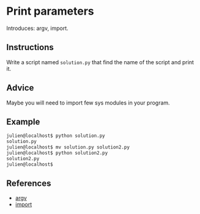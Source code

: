 # Print parameters

Introduces: argv, import.

## Instructions

Write a script named `solution.py` that find the name of the script and print it.

## Advice

Maybe you will need to import few sys modules in your program.

## Example

```bash
julien@localhost$ python solution.py
solution.py
julien@localhost$ mv solution.py solution2.py
julien@localhost$ python solution2.py
solution2.py
julien@localhost$
```



## References
 - [argv](https://docs.python.org/3.4/library/sys.html)
 - [import](https://docs.python.org/3/reference/simple_stmts.html#import)
